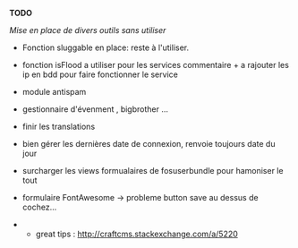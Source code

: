 **TODO**

_Mise en place de divers outils sans utiliser_



- Fonction sluggable en place: reste à l'utiliser.
- fonction isFlood a utiliser pour les services commentaire + a rajouter les ip en bdd pour faire fonctionner le service
 
  
 - module antispam
 
 - gestionnaire d'évenment , bigbrother ...
 
 - finir les translations
 
- bien gérer les dernières date de connexion, renvoie toujours date du jour
 - surcharger les views formualaires de fosuserbundle pour hamoniser le tout

- formulaire FontAwesome -> probleme button save au dessus de cochez...

- - great tips : http://craftcms.stackexchange.com/a/5220